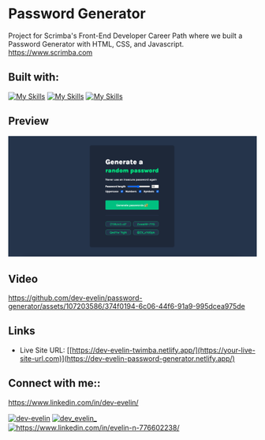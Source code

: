 # Password Generator  

Project for Scrimba's Front-End Developer Career Path where we built a Password Generator with HTML, CSS, and Javascript.
https://www.scrimba.com

##

## Built with:

[![My Skills](https://skillicons.dev/icons?i=html)](https://skillicons.dev) [![My Skills](https://skillicons.dev/icons?i=css)](https://skillicons.dev) [![My Skills](https://skillicons.dev/icons?i=js)](https://skillicons.dev)

 
## Preview

<img src="images/preview-github-readme.png">


## Video



https://github.com/dev-evelin/password-generator/assets/107203586/374f0194-6c06-44f6-91a9-995dcea975de


 

## Links

- Live Site URL: [[https://dev-evelin-twimba.netlify.app/](https://your-live-site-url.com)](https://dev-evelin-password-generator.netlify.app/)

## Connect with me::

https://www.linkedin.com/in/dev-evelin/

<a href="https://codepen.io/dev-evelin" target="blank"><img align="center" src="https://raw.githubusercontent.com/rahuldkjain/github-profile-readme-generator/master/src/images/icons/Social/codepen.svg" alt="dev-evelin" height="30" width="40" /></a>
<a href="https://twitter.com/dev_evelin_" target="blank"><img align="center" src="https://raw.githubusercontent.com/rahuldkjain/github-profile-readme-generator/master/src/images/icons/Social/twitter.svg" alt="dev_evelin_" height="30" width="40" /></a>
<a href="https://linkedin.com/in/evelin-n-776602238/" target="blank"><img align="center" src="https://raw.githubusercontent.com/rahuldkjain/github-profile-readme-generator/master/src/images/icons/Social/linked-in-alt.svg" alt="https://www.linkedin.com/in/evelin-n-776602238/" height="30" width="40" /></a>
<br>
